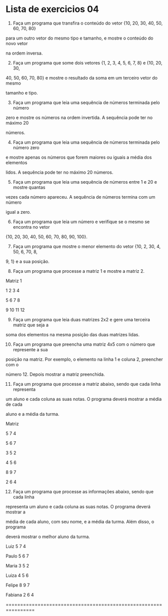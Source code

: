 Lista de exercicios 04
================================================================

1. Faça um programa que transfira o conteúdo do vetor {10, 20, 30, 40, 50, 60, 70, 80} 

para um outro vetor do mesmo tipo e tamanho, e mostre o conteúdo do novo vetor 

na ordem inversa.

2. Faça um programa que some dois vetores {1, 2, 3, 4, 5, 6, 7, 8} e {10, 20, 30, 

40, 50, 60, 70, 80} e mostre o resultado da soma em um terceiro vetor do mesmo 

tamanho e tipo.

3. Faça um programa que leia uma sequência de números terminada pelo número 

zero e mostre os números na ordem invertida. A sequência pode ter no máximo 20 

números.

4. Faça um programa que leia uma sequência de números terminada pelo número zero 

e mostre apenas os números que forem maiores ou iguais a média dos elementos 

lidos. A sequência pode ter no máximo 20 números.

5. Faça um programa que leia uma sequência de números entre 1 e 20 e mostre quantas 

vezes cada número apareceu. A sequência de números termina com um número 

igual a zero.

6. Faça um programa que leia um número e verifique se o mesmo se encontra no vetor 

{10, 20, 30, 40, 50, 60, 70, 80, 90, 100}.

7. Faça um programa que mostre o menor elemento do vetor {10, 2, 30, 4, 50, 6, 70, 8, 

9, 1} e a sua posição.

8. Faça um programa que processe a matriz 1 e mostre a matriz 2.

Matriz 1

1 2 3 4

5 6 7 8

9 10 11 12

9. Faça um programa que leia duas matrizes 2x2 e gere uma terceira matriz que seja a 

soma dos elementos na mesma posição das duas matrizes lidas.

10. Faça um programa que preencha uma matriz 4x5 com o número que represente a sua 

posição na matriz. Por exemplo, o elemento na linha 1 e coluna 2, preencher com o 

número 12. Depois mostrar a matriz preenchida.

11. Faça um programa que processe a matriz abaixo, sendo que cada linha representa 

um aluno e cada coluna as suas notas. O programa deverá mostrar a média de cada 

aluno e a média da turma.

Matriz

5 7 4 

5 6 7 

3 5 2

4 5 6 

8 9 7

2 6 4

12. Faça um programa que processe as informações abaixo, sendo que cada linha 

representa um aluno e cada coluna as suas notas. O programa deverá mostrar a 

média de cada aluno, com seu nome, e a média da turma. Além disso, o programa 

deverá mostrar o melhor aluno da turma.

Luiz 5 7 4 

Paulo 5 6 7 

Maria 3 5 2

Luiza 4 5 6 

Felipe 8 9 7

Fabiana 2 6 4

================================================================
